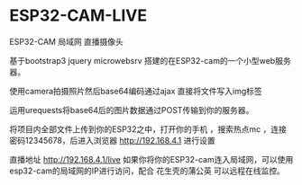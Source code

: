 # ESP32-CAM-LIVE
ESP32-CAM 局域网 直播摄像头  

基于bootstrap3 jquery microwebsrv 搭建的在ESP32-cam的一个小型web服务器。  

使用camera拍摄照片然后base64编码通过ajax 直接将文件写入img标签  

运用urequests将base64后的图片数据通过POST传输到你的服务器。  

将项目内全部文件上传到你的ESP32之中，打开你的手机 ，搜索热点mc ，连接密码12345678，后进入浏览器 http://192.168.4.1 进行设置

直播地址 http://192.168.4.1/live 如果你将你的ESP32-cam连入局域网，可以使用esp32-cam的局域网的IP进行访问，配合 花生壳的蒲公英 可以远程在线监控。
